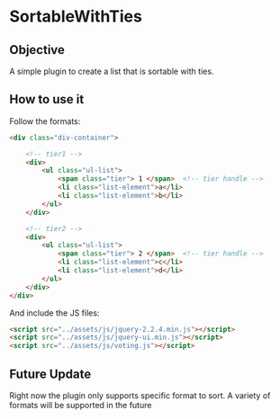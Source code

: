 # SortableWithTies

## Objective
A simple plugin to create a list that is sortable with ties.

## How to use it
Follow the formats:
```HTML
<div class="div-container">

    <!-- tier1 -->
    <div>
        <ul class="ul-list">
            <span class="tier"> 1 </span>  <!-- tier handle -->
            <li class="list-element">a</li>
            <li class="list-element">b</li>
        </ul>
    </div>

    <!-- tier2 -->
    <div>
        <ul class="ul-list">
            <span class="tier"> 2 </span>  <!-- tier handle -->
            <li class="list-element">c</li>
            <li class="list-element">d</li>
        </ul>
    </div>
</div>
```
And include the JS files:
```HTML
<script src="../assets/js/jquery-2.2.4.min.js"></script>
<script src="../assets/js/jquery-ui.min.js"></script>
<script src="../assets/js/voting.js"></script>
```

## Future Update
Right now the plugin only supports specific format to sort. A variety of formats will be supported in the future

